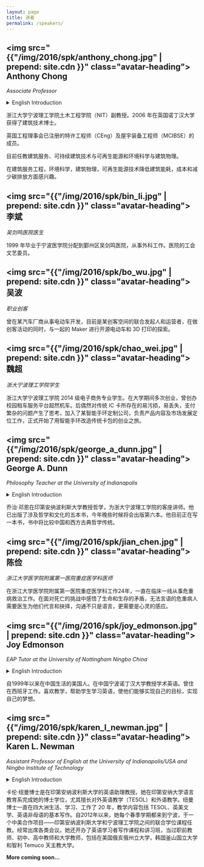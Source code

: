 ```yaml
---
layout: page
title: 讲者
permalink: /speakers/
---
```


## <img src="{{"/img/2016/spk/anthony_chong.jpg" | prepend: site.cdn }}" class="avatar-heading"> Anthony Chong
*Associate Professor*

<details>
<summary>English Introduction</summary>
An Associate Professor in the School of Civil Engineering and Architecture, Ningbo Institute of Technology (NIT), Zhejiang University. Obtained his PhD in Building Technology at the University of Nottingham, UK in 2006.

A registered Chartered Engineer (CEng) with the Engineering Council UK, and a member of Chartered Institute if Building Services Engineers (MCIBSE).

Currently teaching Building Services, Sustainable Building Technology and Renewable Energy, and Environmental Science / Building Physics for Year 3 & 4 Architecture students at NIT.

Interested in building services engineering, environmental science, building physics, renewable energy technologies application to promote the reduction of building energy consumption, cost and carbon dioxide emissions.
</details>

浙江大学宁波理工学院土木工程学院（NIT）副教授。2006 年在英国诺丁汉大学获得了建筑技术博士。

英国工程理事会已注册的特许工程师（CEng）及屋宇装备工程师（MCIBSE）的成员。

目前任教建筑服务、可持续建筑技术与可再生能源和环境科学与建筑物理。

在建筑服务工程，环境科学，建筑物理，可再生能源技术降低建筑能耗，成本和减少碳排放方面感兴趣。

## <img src="{{"/img/2016/spk/bin_li.jpg" | prepend: site.cdn }}" class="avatar-heading"> 李斌
*吴剑鸣医院医生*

1999 年毕业于宁波医学院分配到鄞州区吴剑鸣医院，从事外科工作。医院的工会文艺委员。

## <img src="{{"/img/2016/spk/bo_wu.jpg" | prepend: site.cdn }}" class="avatar-heading"> 吴波
*职业创客*

曾在某汽车厂商从事电动车开发，目前是某创客空间的联合发起人和运营者，在做创客活动的同时，与一起的 Maker 进行开源电动车和 3D 打印的探索。

## <img src="{{"/img/2016/spk/chao_wei.jpg" | prepend: site.cdn }}" class="avatar-heading"> 魏超
*浙大宁波理工学院学生*

浙江大学宁波理工学院 2014 级电子商务专业学生。在大学期间多次创业，曾创办校园租车服务平台超然机车。后偶然对传统 IC 卡所存在的易污损，易丢失，支付繁杂的问题产生了思考，加入了某智能手环定制公司，负责产品内容及市场发展定位工作，正式开始了用智能手环改造传统卡包的创业之旅。

## <img src="{{"/img/2016/spk/george_a_dunn.jpg" | prepend: site.cdn }}" class="avatar-heading"> George A. Dunn
*Philosophy Teacher at the University of Indianapolis*

<details>
<summary>English Introduction</summary>
George A. Dunn teaches philosophy at the University of Indianapolis and is a visiting lecturer at the Ningbo Institute of Technology. He has published five books dealing with philosophy and culture, with a sixth book to be published later this year. He is currently working on a book that will compare the classical philosophical traditions of China and the West.
</details>

乔治·邓恩在印第安纳波利斯大学教授哲学，为浙大宁波理工学院的客座讲师。他已出版了涉及哲学和文化的五本书，今年晚些时候将会出版第六本。他目前正在写一本书，书中将比较中国和西方古典哲学传统。

## <img src="{{"/img/2016/spk/jian_chen.jpg" | prepend: site.cdn }}" class="avatar-heading"> 陈俭
*浙江大学医学院附属第一医院重症医学科医师*

在浙江大学医学院附属第一医院重症医学科工作24年，一直在临床一线从事危重病救治工作。在面对死亡的挑战中感悟了生命和生存的矛盾，无法言语的危重病人需要医生为他们代言和抉择，沟通不只是语言，更需要是心灵的感应。

## <img src="{{"/img/2016/spk/joy_edmonson.jpg" | prepend: site.cdn }}" class="avatar-heading"> Joy Edmonson
*EAP Tutor at the University of Nottingham Ningbo China*

<details>
<summary>English Introduction</summary>
An American who has lived in China since 1999. Teachs English for Academic Purposes at the University of Nottingham Ningbo China. Has also lived and worked in Spain. Enjoys teaching and helping students learn English so that they can achieve their goals and realize their dreams.
</details>

自1999年以来在中国生活的美国人。在中国宁波诺丁汉大学教授学术英语。曾住在西班牙工作。喜欢教学，帮助学生学习英语，使他们能够实现自己的目标，实现自己的梦想。

## <img src="{{"/img/2016/spk/karen_l_newman.jpg" | prepend: site.cdn }}" class="avatar-heading"> Karen L. Newman
*Assistant Professor of English at the University of Indianapolis/USA and Ningbo Institute of Technology*

<details>
<summary>English Introduction</summary>
Dr. Karen L. Newman is Assistant Professor of English at the University of Indianapolis (UIndy)/USA. She completed her Ph.D. in language education at Indiana University, with specialties in foreign and second language teacher education and Teaching English to Speakers of Other Languages (TESOL). Dr. Newman has lived, studied, and/or worked abroad for 20 years on four continents, and her teaching includes TESOL, British and American literature, and basic composition for nonnative speakers of English. Since 2012, she has traveled each spring semester to Ningbo, China, to teach in the Sino-U.S. Program, a joint-degree program between UIndy and Ningbo Institute of Technology. A frequent conference presenter, she has also offered classes and workshops on working with English learners for writing tutors, preservice teachers, middle and high school teachers, and college faculty members, including at Ohio State University, Pusan National University in Korea and Catholic University of Temuco in Chile.
</details>

卡伦·纽曼博士是在印第安纳波利斯大学的英语助理教授。她在印第安纳大学语言教育系完成她的博士学位，尤其擅长对外英语教学（TESOL）和外语教学。纽曼博士一直在四大洲生活、学习、工作了 20 年，教学内容包括 TESOL、英美文学、英语非母语的基本写作。自2012年以来，她每个春季学期都来到宁波，于一个中美合作项目——印第安纳波利斯大学和宁波理工学院之间的联合学位课程任教。经常出席各类会议。她还开办了英语学习者写作课程和讲习班，当过职前教师、初中、高中教师和大学教师，包括在美国俄亥俄州立大学，韩国釜山国立大学和智利 Temuco 天主教大学。


**More coming soon...**
